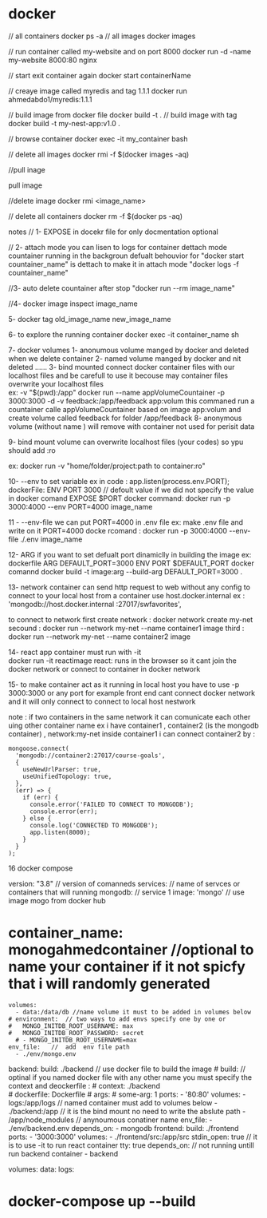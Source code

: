 # docker

// all containers 
docker ps -a
// all images 
docker images 

// run container called my-website and on port 8000 
docker run -d -name my-website 8000:80 nginx

// start exit container again
docker start containerName 

// creaye image called myredis and tag 1.1.1
docker run ahmedabdo1/myredis:1.1.1

// build image from docker file
docker build -t <image-name> .
// build image with tag
docker build -t my-nest-app:v1.0 .

// browse container 
docker exec -it my_container bash

// delete all images docker rmi -f $(docker images -aq)

//pull inage 

pull image 

//delete image 
docker rmi <image_name>

// delete all containers
docker rm -f $(docker ps -aq)
  
  notes 
 // 1- EXPOSE in docekr file for only docmentation optional
  
 // 2-  attach mode you can lisen to logs for container 
      dettach mode countainer running in the backgroun 
       defualt behouvior for "docker start countainer_name"  is dettach 
       to make it in attach mode  "docker logs -f countainer_name"
  
//3- auto delete countainer after stop 
    "docker run --rm image_name"
  
//4- docker image inspect image_name
  
5- docker tag old_image_name new_image_name
  
6- to explore the running container 
   docker exec  -it container_name sh
  
7- docker volumes
    1- anonumous volume manged by docker and deleted when we delete container
    2- named volume manged by docker and nit deleted ...... 
    3- bind mounted connect docker container files with our localhost files and be carefull 
       to use it becouse may container files overwrite your localhost  files  
       ex: -v  "$(pwd):/app" 
  docker run  --name appVolumeCountainer -p 3000:3000  -d  -v feedback:/app/feedback app:volum
  this commaned run a countainer calle appVolumeCountainer  based on image app:volum 
   and create volume  called feedback  for folder /app/feedback
8- anonymous volume (without name ) will remove with container not used for perisit data
  
 9- bind mount volume can overwrite localhost files (your codes) so ypu should add :ro
  
   ex: docker run  -v "home/folder/project:path to container:ro"
  
 10- --env  to set variable ex
   in code : app.listen(process.env.PORT);
   dockerFile:
    ENV PORT 3000  // defoult value if we did not specify the value in docker comand 
    EXPOSE $PORT 
   docker command: docker run -p 3000:4000    --env PORT=4000  image_name
  
 11 - --env-file we can put PORT=4000 in .env file 
  ex: make .env file and  write on it PORT=4000 
  docke rcomand : docker run -p 3000:4000    --env-file ./.env  image_name 
  
  12- ARG  if you want to set defualt  port dinamiclly in building the image 
      ex: dockerfile 
        ARG DEFAULT_PORT=3000
        ENV PORT $DEFAULT_PORT
      docker comannd docker build -t  image:arg --build-arg DEFAULT_PORT=3000 .
  
  13- network 
      container can send http request to web without any config
      to connect to your local host from a container use host.docker.internal 
      ex : 'mongodb://host.docker.internal :27017/swfavorites',
      
  to connect to network 
   first create network : docker network create my-net 
   secound  : docker run --network my-net  --name container1 image 
   third : docker run --network my-net  --name container2   image 
   
  14- react app container must run with -it   
   docker run  -it  reactimage 
   react: runs in the browser so it cant join the docker network or connect to container in docker network
  
  15- to make container act as it running in local host you have to use  -p 3000:3000 or any port 
      for example front end cant connect docker network and it will only connect to connect to local host nestwork 

   note : if two containers in the same network it can comunicate each other uing other container name 
   ex i have container1  , container2 (is the mongodb container) , network:my-net 
     inside container1 i can connect container2 by :
      

    mongoose.connect(
      'mongodb://container2:27017/course-goals',
      {
        useNewUrlParser: true,
        useUnifiedTopology: true,
      },
      (err) => {
        if (err) {
          console.error('FAILED TO CONNECT TO MONGODB');
          console.error(err);
        } else {
          console.log('CONNECTED TO MONGODB');
          app.listen(8000);
        }
      }
    );

16 docker compose 



version: "3.8"  // version of comanneds
services: // name of servces or containers that will running 
  mongodb:  // service 1 
    image: 'mongo' // use image mogo from docker hub 
  # container_name: monogahmedcontainer  //optional to name your container if it not spicfy that i will randomly generated
    volumes: 
      - data:/data/db //name volume it must to be added in volumes below
    # environment:  // two ways to add envs specify one by one or 
    #   MONGO_INITDB_ROOT_USERNAME: max
    #   MONGO_INITDB_ROOT_PASSWORD: secret
      # - MONGO_INITDB_ROOT_USERNAME=max
    env_file:   //  add  env file path
      - ./env/mongo.env
  backend:
    build: ./backend // use docker file to build the image 
    # build:  // optinal if you named docker file with any other name you must specify the context and deockerfile : 
    #   context: ./backend  
    #   dockerfile: Dockerfile
    #   args:
    #     some-arg: 1
    ports:
      - '80:80'
    volumes: 
      - logs:/app/logs // named container must add to volumes below
      - ./backend:/app // it is the bind mount no need to write the abslute path
      - /app/node_modules // anynoumous conatiner name 
    env_file: 
      - ./env/backend.env
    depends_on:
      - mongodb
  frontend:
    build: ./frontend
    ports: 
      - '3000:3000'
    volumes: 
      - ./frontend/src:/app/src
    stdin_open: true // it is to use -it  to run react container 
    tty: true
    depends_on:  // not running untill run backend container 
      - backend

volumes: 
  data:
  logs:

  #  docker-compose up --build

  
  
